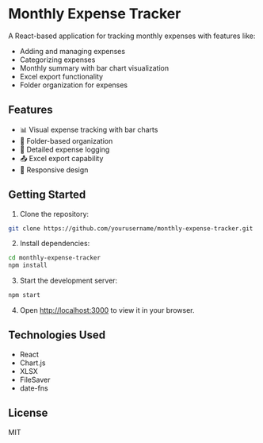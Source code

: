 # Monthly Expense Tracker

A React-based application for tracking monthly expenses with features like:
- Adding and managing expenses
- Categorizing expenses
- Monthly summary with bar chart visualization
- Excel export functionality
- Folder organization for expenses

## Features

- 📊 Visual expense tracking with bar charts
- 📁 Folder-based organization
- 📝 Detailed expense logging
- 📤 Excel export capability
- 📱 Responsive design

## Getting Started

1. Clone the repository:
```bash
git clone https://github.com/yourusername/monthly-expense-tracker.git
```

2. Install dependencies:
```bash
cd monthly-expense-tracker
npm install
```

3. Start the development server:
```bash
npm start
```

4. Open [http://localhost:3000](http://localhost:3000) to view it in your browser.

## Technologies Used

- React
- Chart.js
- XLSX
- FileSaver
- date-fns

## License

MIT 